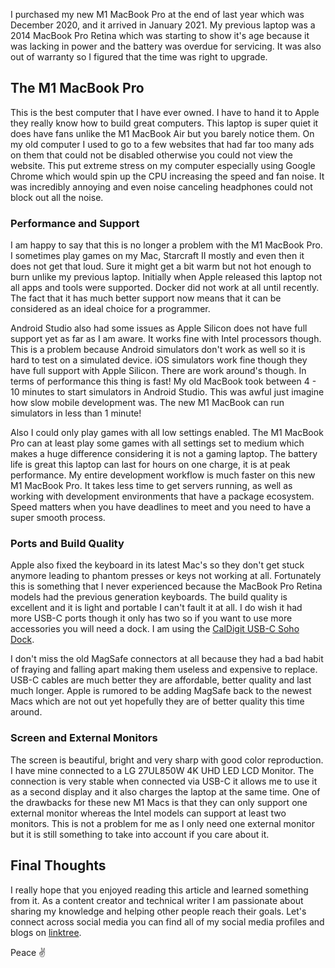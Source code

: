 I purchased my new M1 MacBook Pro at the end of last year which was December 2020, and it arrived in January 2021. My previous laptop was a 2014 MacBook Pro Retina which was starting to show it's age because it was lacking in power and the battery was overdue for servicing. It was also out of warranty so I figured that the time was right to upgrade.

## The M1 MacBook Pro

This is the best computer that I have ever owned. I have to hand it to Apple they really know how to build great computers. This laptop is super quiet it does have fans unlike the M1 MacBook Air but you barely notice them. On my old computer I used to go to a few websites that had far too many ads on them that could not be disabled otherwise you could not view the website. This put extreme stress on my computer especially using Google Chrome which would spin up the CPU increasing the speed and fan noise. It was incredibly annoying and even noise canceling headphones could not block out all the noise.

### Performance and Support

I am happy to say that this is no longer a problem with the M1 MacBook Pro. I sometimes play games on my Mac, Starcraft II mostly and even then it does not get that loud. Sure it might get a bit warm but not hot enough to burn unlike my previous laptop. Initially when Apple released this laptop not all apps and tools were supported. Docker did not work at all until recently. The fact that it has much better support now means that it can be considered as an ideal choice for a programmer.

Android Studio also had some issues as Apple Silicon does not have full support yet as far as I am aware. It works fine with Intel processors though. This is a problem because Android simulators don't work as well so it is hard to test on a simulated device. iOS simulators work fine though they have full support with Apple Silicon. There are work around's though. In terms of performance this thing is fast! My old MacBook took between 4 - 10 minutes to start simulators in Android Studio. This was awful just imagine how slow mobile development was. The new M1 MacBook can run simulators in less than 1 minute!

Also I could only play games with all low settings enabled. The M1 MacBook Pro can at least play some games with all settings set to medium which makes a huge difference considering it is not a gaming laptop. The battery life is great this laptop can last for hours on one charge, it is at peak performance. My entire development workflow is much faster on this new M1 MacBook Pro. It takes less time to get servers running, as well as working with development environments that have a package ecosystem. Speed matters when you have deadlines to meet and you need to have a super smooth process.

### Ports and Build Quality

Apple also fixed the keyboard in its latest Mac's so they don't get stuck anymore leading to phantom presses or keys not working at all. Fortunately this is something that I never experienced because the MacBook Pro Retina models had the previous generation keyboards. The build quality is excellent and it is light and portable I can't fault it at all. I do wish it had more USB-C ports though it only has two so if you want to use more accessories you will need a dock. I am using the [CalDigit USB-C Soho Dock](https://www.caldigit.com/usb-c-soho-dock/).

I don't miss the old MagSafe connectors at all because they had a bad habit of fraying and falling apart making them useless and expensive to replace. USB-C cables are much better they are affordable, better quality and last much longer. Apple is rumored to be adding MagSafe back to the newest Macs which are not out yet hopefully they are of better quality this time around.

### Screen and External Monitors

The screen is beautiful, bright and very sharp with good color reproduction. I have mine connected to a LG 27UL850W 4K UHD LED LCD Monitor. The connection is very stable when connected via USB-C it allows me to use it as a second display and it also charges the laptop at the same time. One of the drawbacks for these new M1 Macs is that they can only support one external monitor whereas the Intel models can support at least two monitors. This is not a problem for me as I only need one external monitor but it is still something to take into account if you care about it.

## Final Thoughts

I really hope that you enjoyed reading this article and learned something from it. As a content creator and technical writer I am passionate about sharing my knowledge and helping other people reach their goals. Let's connect across social media you can find all of my social media profiles and blogs on [linktree](https://linktr.ee/andrewbaisden).

Peace ✌️
